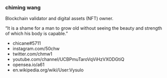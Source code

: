 <!-- ### Hi there 👋

**chimingw/chimingw** is a ✨ _special_ ✨ repository because its `README.md` (this file) appears on your GitHub profile.

Here are some ideas to get you started:

- 🔭 I’m currently working on ...
- 🌱 I’m currently learning ...
- 👯 I’m looking to collaborate on ...
- 🤔 I’m looking for help with ...
- 💬 Ask me about ...
- 📫 How to reach me: ...
- 😄 Pronouns: ...
- ⚡ Fun fact: ...
-->

### chiming wang

Blockchain validator and digital assets (NFT) owner.

“It is a shame for a man to grow old without seeing the beauty and strength of which his body is capable.”


- chicane#5711
- instagram.com/50chw
- twitter.com/chmw1
- youtube.com/channel/UCBPmuTaroVqViHzVXODGtiQ
- opensea.io/a61
- en.wikipedia.org/wiki/User:Vysulo
